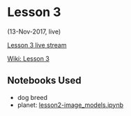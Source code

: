 # Lesson 3
(13-Nov-2017, live)

[Lesson 3 live stream](https://www.youtube.com/watch?v=9C06ZPF8Uuc&feature=youtu.be) 

[Wiki: Lesson 3](http://forums.fast.ai/t/wiki-lesson-3/7809)  

## Notebooks Used
* dog breed
* planet:  [lesson2-image_models.ipynb](https://github.com/fastai/fastai/blob/master/courses/dl1/lesson2-image_models.ipynb)  


